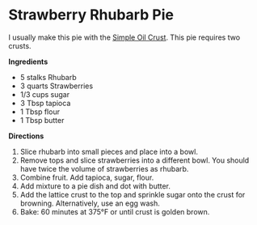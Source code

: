 Strawberry Rhubarb Pie
======================

I usually make this pie with the [Simple Oil Crust](../pie_crusts/simple_oil_crust.md).
This pie requires two crusts.

__Ingredients__

* 5 stalks Rhubarb
* 3 quarts Strawberries
* 1/3 cups sugar
* 3 Tbsp tapioca
* 1 Tbsp flour
* 1 Tbsp butter

__Directions__

1. Slice rhubarb into small pieces and place into a bowl.
2. Remove tops and slice strawberries into a different bowl.  You should have twice the volume of strawberries as rhubarb.
3. Combine fruit. Add tapioca, sugar, flour.
4. Add mixture to a pie dish and dot with butter.
5. Add the lattice crust to the top and sprinkle sugar onto the crust for browning.  Alternatively, use an egg wash.
5. Bake:
   60 minutes at 375°F or until crust is golden brown.
